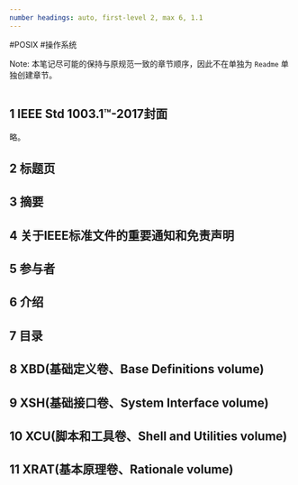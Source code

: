 ```yaml
---
number headings: auto, first-level 2, max 6, 1.1
---
```

#POSIX #操作系统 

Note: 本笔记尽可能的保持与原规范一致的章节顺序，因此不在单独为 `Readme` 单独创建章节。

```toc
```

## 1 IEEE Std 1003.1™-2017封面

略。

## 2 标题页



## 3 摘要

## 4 关于IEEE标准文件的重要通知和免责声明


## 5 参与者


## 6 介绍


## 7 目录


## 8 XBD(基础定义卷、Base Definitions volume)


## 9 XSH(基础接口卷、System Interface volume)



## 10 XCU(脚本和工具卷、Shell and Utilities volume)





## 11 XRAT(基本原理卷、Rationale volume)


